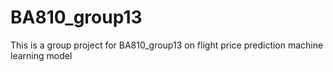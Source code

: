 # BA810_group13
This is a group project for BA810_group13 on flight price prediction machine learning model
